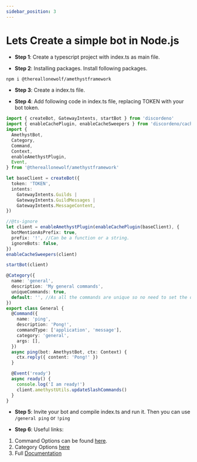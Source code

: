 ```yaml
---
sidebar_position: 3
---
```


# Lets Create a simple bot in Node.js

- **Step 1**: Create a typescript project with index.ts as main file.

- **Step 2**: Installing packages. Install following packages.

```bash
npm i @thereallonewolf/amethystframework
```

- **Step 3**: Create a index.ts file.

- **Step 4**: Add following code in index.ts file, replacing TOKEN with your bot token.

```ts
import { createBot, GatewayIntents, startBot } from 'discordeno'
import { enableCachePlugin, enableCacheSweepers } from 'discordeno/cache-plugin'
import {
  AmethystBot,
  Category,
  Command,
  Context,
  enableAmethystPlugin,
  Event,
} from '@thereallonewolf/amethystframework'

let baseClient = createBot({
  token: 'TOKEN',
  intents:
    GatewayIntents.Guilds |
    GatewayIntents.GuildMessages |
    GatewayIntents.MessageContent,
})

//@ts-ignore
let client = enableAmethystPlugin(enableCachePlugin(baseClient), {
  botMentionAsPrefix: true,
  prefix: '!', //Can be a function or a string.
  ignoreBots: false,
})
enableCacheSweepers(client)

startBot(client)

@Category({
  name: 'general',
  description: 'My general commands',
  uniqueCommands: true,
  default: '', //As all the commands are unique so no need to set the default command.
})
export class General {
  @Command({
    name: 'ping',
    description: 'Pong!',
    commandType: ['application', 'message'],
    category: 'general',
    args: [],
  })
  async ping(bot: AmethystBot, ctx: Context) {
    ctx.reply({ content: 'Pong!' })
  }

  @Event('ready')
  async ready() {
    console.log('I am ready!')
    client.amethystUtils.updateSlashCommands()
  }
}
```

- **Step 5**: Invite your bot and compile index.ts and run it. Then you can use `/general ping` or `!ping`

- **Step 6**: Useful links:

1. Command Options can be found
   [here](https://github.com/AmethystFramework/framework/blob/master/src/types/commandOptions.ts).
2. Category Options [here](https://github.com/AmethystFramework/framework/blob/master/src/types/categoryOptions.ts)
3. Full [Documentation](https://deno.land/x/amethyst)
